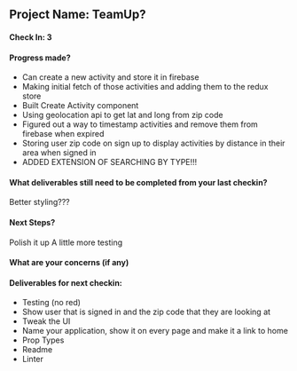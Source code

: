 ## Project Name: TeamUp?

#### Check In: 3

#### Progress made?
* Can create a new activity and store it in firebase
* Making initial fetch of those activities and adding them to the redux store
* Built Create Activity component
* Using geolocation api to get lat and long from zip code
* Figured out a way to timestamp activities and remove them from firebase when expired
* Storing user zip code on sign up to display activities by distance in their area when signed in
* ADDED EXTENSION OF SEARCHING BY TYPE!!!


#### What deliverables still need to be completed from your last checkin?
Better styling???

#### Next Steps?
Polish it up
A little more testing

#### What are your concerns (if any)


#### Deliverables for next checkin:
* Testing (no red)
* Show user that is signed in and the zip code that they are looking at
* Tweak the UI
* Name your application, show it on every page and make it a link to home
* Prop Types
* Readme
* Linter
